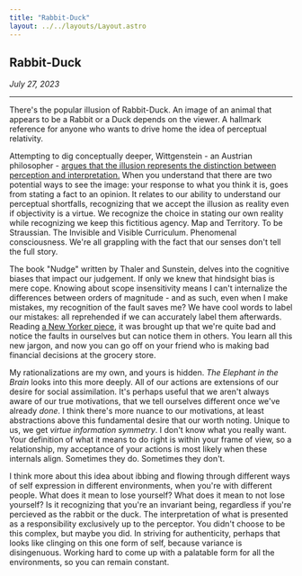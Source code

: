 ```yaml
---
title: "Rabbit-Duck"
layout: ../../layouts/Layout.astro
---
```


<h2>Rabbit-Duck</h2>
<p><i>July 27, 2023</i></p>

---


There's the popular illusion of Rabbit-Duck. An image of an animal that appears to be a Rabbit or a Duck depends on the viewer. A hallmark reference for anyone who wants to drive home the idea of perceptual relativity. 

Attempting to dig conceptually deeper, Wittgenstein - an Austrian philosopher - [argues that the illusion represents the distinction between perception and interpretation.](https://journals.plos.org/plosone/article?id=10.1371/journal.pone.0189753) When you understand that there are two potential ways to see the image: your response to what you think it is, goes from stating a fact to an opinion. It relates to our ability to understand our perceptual shortfalls, recognizing that we accept the illusion as reality even if objectivity is a virtue. We recognize the choice in stating our own reality while recognizing we keep this fictitious agency. Map and Territory. To be Straussian. The Invisible and Visible Curriculum. Phenomenal consciousness. We're all grappling with the fact that our senses don't tell the full story.

The book "Nudge" written by Thaler and Sunstein, delves into the cognitive biases that impact our judgement. If only we knew that hindsight bias is mere cope. Knowing about scope insensitivity means I can't internalize the differences between orders of magnitude - and as such, even when I make mistakes, my recognition of the fault saves me? We have cool words to label our mistakes: all reprehended if we can accurately label them afterwards. Reading [a New Yorker piece](https://www.newyorker.com/tech/frontal-cortex/why-smart-people-are-stupid), it was brought up that we're quite bad and notice the faults in ourselves but can notice them in others. You learn all this new jargon, and now you can go off on your friend who is making bad financial decisions at the grocery store. 

My rationalizations are my own, and yours is hidden. *The Elephant in the Brain* looks into this more deeply. All of our actions are extensions of our desire for social assimilation. It's perhaps useful that we aren't always aware of our true motivations, that we tell ourselves different once we've already *done*.  I think there's more nuance to our motivations, at least abstractions above this fundamental desire that our worth noting. Unique to us, we get *virtue information symmetry*. I don't know what you really want. Your definition of what it means to do right is within your frame of view, so a relationship, my acceptance of your actions is most likely when these internals align. Sometimes they do. Sometimes they don't.

I think more about this idea about ibbing and flowing through different ways of self expression in different environments, when you're with different people. What does it mean to lose yourself? What does it mean to not lose yourself? Is it recognizing that you're an invariant being, regardless if you're percieved as the rabbit or the duck. The interpretation of what is presented as a responsibility exclusively up to the perceptor. You didn't choose to be this complex, but maybe you did. In striving for authenticity, perhaps that looks like clinging on this one form of self, because variance is disingenuous. Working hard to come up with a palatable form for all the environments, so you can remain constant. 

